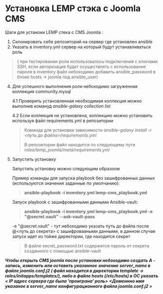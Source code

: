 # Установка LEMP стэка с Joomla CMS 

Шаги для устаноки LEMP стека с CMS Joomla :

1. Склонировать себе репозиторий на сервер где установлен ansible
2. Указать в inventory.yml сервер на который будут устанавливаться роль
   
  >( при тестировании роли использовалось подключения с ключами SSH,
   если авторизация будет осуществлять с использование пароля в inventory файл небоходимо добавить ansible_password в блоке hosts -> joomla под ansible_user)

4. Для успешного выполнения роли небоходимо загруженная коллекция community.mysql
   
   4.1 Проверить установленная необходимая коллекция можно выполнив комануд *_ansible-galaxy collection list_*

   4.2 Если коллекция не установлена, коллекцию можно установить используя файл requirements.yml в репозитории

      > Команда для установки зависимости *ansible-galaxy install -r <путь до файла>/requirements.yml*
      > 
      > В репозитории файл находится по следующему пути *roles/lemp_joomla/meta/requirements.yml*
   
   
4. Запустить установку

   Запустить установку можно следующим образоом

   Пример команды для запуска playbook без зашифрованных данных (используются значения заданные по умолчанию):

   >  **ansible-playbook -i inventory.yml lemp-cms_playbook.yml**


   Запуск playbook с зашифрованными данными Ansible-vault:

   >  **ansible-playbook -i inventory.yml lemp-cms_playbook.yml  -e "@secret.vault" --ask-vault-pass**
   
    -e "@secret.vault" - тут небоходимо указать путь до файла после @<путь до секрета> с зашифровааными данными, в данном случае запуск идет из тойже директории, где находится секрет 


   > В файле secret_password.txt содержится пароль от секрета созданного с помощью ansible-vault
   




*_**Чтобы открыть CMS joomla после установки небоходимо создать A - запись, изменить или оставить указанное значение server_name в файле joomla.conf.j2 ( файл находится в директории template -> roles/initapps/templates/),
либо в файле hosts (/etc/hosts) в ОС указать < IP адрес сервера где была 'проиграна' роль> <Доменнно имя указаное в server_name конфигурационного файла joomla.conf.j2 >**_*
